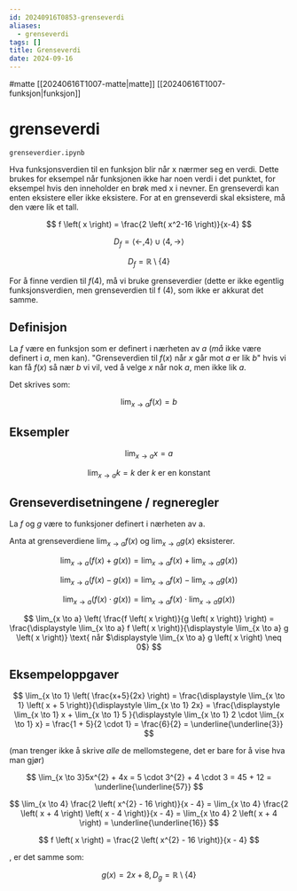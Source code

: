 ```yaml
---
id: 20240916T0853-grenseverdi
aliases:
  - grenseverdi
tags: []
title: Grenseverdi
date: 2024-09-16
---
```


#matte [[20240616T1007-matte|matte]] [[20240616T1007-funksjon|funksjon]]

# grenseverdi

`grenseverdier.ipynb`

Hva funksjonsverdien til en funksjon blir når x nærmer seg en verdi. Dette brukes for eksempel når funksjonen ikke har noen verdi i det punktet, for eksempel hvis den inneholder en brøk med x i nevner. En grenseverdi kan enten eksistere eller ikke eksistere. For at en grenseverdi skal eksistere, må den være lik et tall.

$$
f \left( x \right) = \frac{2 \left( x^2-16 \right)}{x-4}
$$

$$
D_{f} = \left\langle \leftarrow, 4 \right\rangle \cup \left\langle 4, \to \right\rangle
$$

$$
D_{f} = \mathbb{R} \setminus \left\{ 4 \right\}
$$

For å finne verdien til $f \left( 4 \right)$, må vi bruke grenseverdier (dette er ikke egentlig funksjonsverdien, men grenseverdien til f $\left( 4 \right)$, som ikke er akkurat det samme.

## Definisjon

La $f$ være en funksjon som er definert i nærheten av $a$ (_må_ ikke være definert i $a$, men kan).
"Grenseverdien til $f \left( x \right)$ når $x$ går mot $a$ er lik $b$" hvis vi kan få $f \left( x \right)$ så nær $b$ vi vil, ved å velge $x$ når nok $a$, men ikke lik $a$.

Det skrives som:

$$
\lim_{x \to a} f \left( x \right) = b
$$

## Eksempler

$$
\lim_{x \to a} x = a
$$

$$
\lim_{x \to a} k = k \text{ der $k$ er en konstant}
$$

## Grenseverdisetningene / regneregler

La $f$ og $g$ være to funksjoner definert i nærheten av a.

Anta at grenseverdiene $\displaystyle \lim_{x \to a} f \left( x \right)$ og $\displaystyle \lim_{x \to a} g \left( x \right)$ eksisterer.

$$
\lim_{x \to a} \left( f \left( x \right) + g \left( x \right) \right) = \lim_{x \to a} f \left( x \right) + \lim_{x \to a} g \left( x \right))
$$

$$
\lim_{x \to a} \left( f \left( x \right) - g \left( x \right) \right) = \lim_{x \to a} f \left( x \right) - \lim_{x \to a} g \left( x \right))
$$

$$
\lim_{x \to a} \left( f \left( x \right) \cdot g \left( x \right) \right) = \lim_{x \to a} f \left( x \right) \cdot \lim_{x \to a} g \left( x \right))
$$

$$
\lim_{x \to a} \left( \frac{f \left( x \right)}{g \left( x \right)} \right) = \frac{\displaystyle \lim_{x \to a} f \left( x \right)}{\displaystyle \lim_{x \to a} g \left( x \right)} \text{ når $\displaystyle \lim_{x \to a} g \left( x \right) \neq 0$}
$$

## Eksempeloppgaver

$$
\lim_{x \to 1} \left( \frac{x+5}{2x} \right) = \frac{\displaystyle \lim_{x \to 1} \left( x + 5 \right)}{\displaystyle \lim_{x \to 1} 2x} = \frac{\displaystyle \lim_{x \to 1} x + \lim_{x \to 1} 5 }{\displaystyle \lim_{x \to 1} 2 \cdot \lim_{x \to 1} x} = \frac{1 + 5}{2 \cdot 1} = \frac{6}{2} = \underline{\underline{3}}
$$

(man trenger ikke å skrive _alle_ de mellomstegene, det er bare for å vise hva man gjør)

$$
\lim_{x \to 3}5x^{2} + 4x = 5 \cdot 3^{2} + 4 \cdot 3 = 45 + 12 = \underline{\underline{57}}
$$

$$
\lim_{x \to 4} \frac{2 \left( x^{2} - 16 \right)}{x - 4} = \lim_{x \to 4} \frac{2 \left( x + 4 \right) \left( x - 4 \right)}{x - 4} = \lim_{x \to 4} 2 \left( x + 4 \right) = \underline{\underline{16}}
$$

$$
f \left( x \right) = \frac{2 \left( x^{2} - 16 \right)}{x - 4}
$$

, er det samme som:

$$
g \left( x \right) = 2x + 8, D_{g} = \mathbb{R} \setminus \left\{ 4 \right\}
$$
